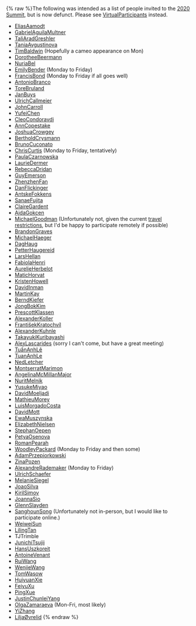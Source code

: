 {% raw %}The following was intended as a list of people invited to the [2020
Summit](https://blog.inductorsoftware.com/docsproto/summits/BellinghamTop), but is now defunct. Please see
[VirtualParticipants](https://blog.inductorsoftware.com/docsproto/summits/VirtualParticipants) instead.

- [EliasAamodt](/EliasAamodt)
- [GabrielAguilaMultner](/GabrielAguilaMultner)
- [TaliAradGreshler](https://blog.inductorsoftware.com/docsproto/summits/TaliAradGreshler)
- [TaniaAvgustinova](https://blog.inductorsoftware.com/docsproto/summits/TaniaAvgustinova)
- [TimBaldwin](https://blog.inductorsoftware.com/docsproto/summits/TimBaldwin) (Hopefully a cameo appearance on Mon)
- [DorotheeBeermann](/DorotheeBeermann)
- [NuriaBel](/NuriaBel)
- [EmilyBender](https://blog.inductorsoftware.com/docsproto/summits/EmilyBender) (Monday to Friday)
- [FrancisBond](https://blog.inductorsoftware.com/docsproto/summits/FrancisBond) (Monday to Friday if all goes well)
- [AntonioBranco](https://blog.inductorsoftware.com/docsproto/summits/AntonioBranco)
- [ToreBruland](/ToreBruland)
- [JanBuys](https://blog.inductorsoftware.com/docsproto/summits/JanBuys)
- [UlrichCallmeier](/UlrichCallmeier)
- [JohnCarroll](https://blog.inductorsoftware.com/docsproto/summits/JohnCarroll)
- [YufeiChen](/YufeiChen)
- [CleoCondoravdi](/CleoCondoravdi)
- [AnnCopestake](https://blog.inductorsoftware.com/docsproto/summits/AnnCopestake)
- [JoshuaCrowgey](https://blog.inductorsoftware.com/docsproto/summits/JoshuaCrowgey)
- [BertholdCrysmann](https://blog.inductorsoftware.com/docsproto/summits/BertholdCrysmann)
- [BrunoCuconato](/BrunoCuconato)
- [ChrisCurtis](https://blog.inductorsoftware.com/docsproto/summits/ChrisCurtis) (Monday to Friday, tentatively)
- [PaulaCzarnowska](/PaulaCzarnowska)
- [LaurieDermer](/LaurieDermer)
- [RebeccaDridan](https://blog.inductorsoftware.com/docsproto/summits/RebeccaDridan)
- [GuyEmerson](https://blog.inductorsoftware.com/docsproto/summits/GuyEmerson)
- [ZhenzhenFan](/ZhenzhenFan)
- [DanFlickinger](https://blog.inductorsoftware.com/docsproto/summits/DanFlickinger)
- [AntskeFokkens](https://blog.inductorsoftware.com/docsproto/summits/AntskeFokkens)
- [SanaeFujita](/SanaeFujita)
- [ClaireGardent](/ClaireGardent)
- [AjdaGokcen](/AjdaGokcen)
- [MichaelGoodman](https://blog.inductorsoftware.com/docsproto/summits/MichaelGoodman) (Unfortunately not, given the
current [travel
restrictions](https://www.ntu.edu.sg/Pages/Novel-Coronavirus-FAQs.aspx),
but I'd be happy to participate remotely if possible)
- [BrandonGraves](/BrandonGraves)
- [MichaelHaeger](/MichaelHaeger)
- [DagHaug](/DagHaug)
- [PetterHaugereid](https://blog.inductorsoftware.com/docsproto/summits/PetterHaugereid)
- [LarsHellan](/LarsHellan)
- [FabiolaHenri](/FabiolaHenri)
- [AurelieHerbelot](/AurelieHerbelot)
- [MaticHorvat](/MaticHorvat)
- [KristenHowell](/KristenHowell)
- [DavidInman](/DavidInman)
- [MartinKay](/MartinKay)
- [BerndKiefer](https://blog.inductorsoftware.com/docsproto/summits/BerndKiefer)
- [JongBokKim](https://blog.inductorsoftware.com/docsproto/summits/JongBokKim)
- [PrescottKlassen](/PrescottKlassen)
- [AlexanderKoller](https://blog.inductorsoftware.com/docsproto/summits/AlexanderKoller)
- [FrantišekKratochvíl](/Franti%C5%A1ekKratochv%C3%ADl)
- [AlexanderKuhnle](/AlexanderKuhnle)
- [TakayukiKuribayashi](/TakayukiKuribayashi)
- [AlexLascarides](https://blog.inductorsoftware.com/docsproto/summits/AlexLascarides) (sorry I can't come, but have a
great meeting)
- [TuấnAnhLê](/Tu%E1%BA%A5nAnhL%C3%AA)
- [TuanAnhLe](https://blog.inductorsoftware.com/docsproto/summits/TuanAnhLe)
- [NedLetcher](https://blog.inductorsoftware.com/docsproto/summits/NedLetcher)
- [MontserratMarimon](/MontserratMarimon)
- [AngelinaMcMillanMajor](/AngelinaMcMillanMajor)
- [NuritMelnik](https://blog.inductorsoftware.com/docsproto/summits/NuritMelnik)
- [YusukeMiyao](/YusukeMiyao)
- [DavidMoeljadi](https://blog.inductorsoftware.com/docsproto/summits/DavidMoeljadi)
- [MathieuMorey](/MathieuMorey)
- [LuisMorgadoCosta](https://blog.inductorsoftware.com/docsproto/summits/LuisMorgadoCosta)
- [DavidMott](https://blog.inductorsoftware.com/docsproto/summits/DavidMott)
- [EwaMuszynska](/EwaMuszynska)
- [ElizabethNielsen](/ElizabethNielsen)
- [StephanOepen](https://blog.inductorsoftware.com/docsproto/summits/StephanOepen)
- [PetyaOsenova](https://blog.inductorsoftware.com/docsproto/summits/PetyaOsenova)
- [RomanPearah](/RomanPearah)
- [WoodleyPackard](/WoodleyPackard) (Monday to Friday and then some)
- [AdamPrzepiorkowski](/AdamPrzepiorkowski)
- [ZinaPozen](https://blog.inductorsoftware.com/docsproto/summits/ZinaPozen)
- [AlexandreRademaker](https://blog.inductorsoftware.com/docsproto/summits/AlexandreRademaker) (Monday to Friday)
- [UlrichSchaefer](https://blog.inductorsoftware.com/docsproto/summits/UlrichSchaefer)
- [MelanieSiegel](/MelanieSiegel)
- [JoaoSilva](https://blog.inductorsoftware.com/docsproto/summits/JoaoSilva)
- [KirilSimov](/KirilSimov)
- [JoannaSio](/JoannaSio)
- [GlennSlayden](https://blog.inductorsoftware.com/docsproto/summits/GlennSlayden)
- [SanghounSong](https://blog.inductorsoftware.com/docsproto/summits/SanghounSong) (Unfortunately not in-person, but I
would like to participate online.)
- [WeiweiSun](https://blog.inductorsoftware.com/docsproto/summits/WeiweiSun)
- [LilingTan](https://blog.inductorsoftware.com/docsproto/summits/LilingTan)
- TJTrimble
- [JunichiTsujii](/JunichiTsujii)
- [HansUszkoreit](https://blog.inductorsoftware.com/docsproto/summits/HansUszkoreit)
- [AntoineVenant](/AntoineVenant)
- [RuiWang](/RuiWang)
- [WenjieWang](https://blog.inductorsoftware.com/docsproto/summits/WenjieWang)
- [TomWasow](/TomWasow)
- [HuiyuanXie](/HuiyuanXie)
- [FeiyuXu](https://blog.inductorsoftware.com/docsproto/summits/FeiyuXu)
- [PingXue](/PingXue)
- [JustinChunleiYang](https://blog.inductorsoftware.com/docsproto/summits/JustinChunleiYang)
- [OlgaZamaraeva](https://blog.inductorsoftware.com/docsproto/summits/OlgaZamaraeva) (Mon-Fri, most likely)
- [YiZhang](https://blog.inductorsoftware.com/docsproto/summits/YiZhang)
- [LiljaØvrelid](/Lilja%C3%98vrelid)
<update date omitted for speed>{% endraw %}